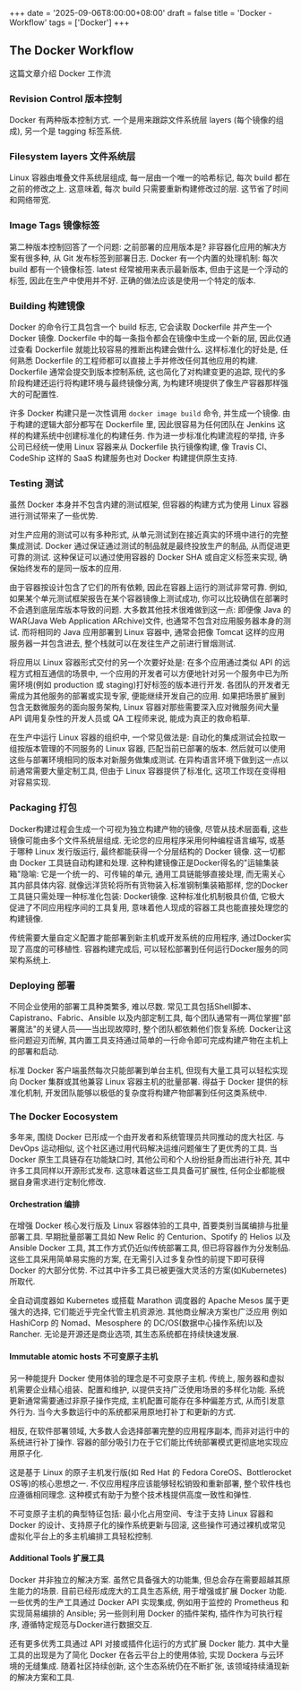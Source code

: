 +++
date = '2025-09-06T8:00:00+08:00'
draft = false
title = 'Docker - Workflow'
tags = ['Docker']
+++

## The Docker Workflow
这篇文章介绍 Docker 工作流

### Revision Control 版本控制
Docker 有两种版本控制方式. 一个是用来跟踪文件系统层 layers (每个镜像的组成), 另一个是 tagging 标签系统.

### Filesystem layers 文件系统层
Linux 容器由堆叠文件系统层组成, 每一层由一个唯一的哈希标记, 每次 build 都在之前的修改之上.
这意味着, 每次 build 只需要重新构建修改过的层.
这节省了时间和网络带宽.

### Image Tags 镜像标签
第二种版本控制回答了一个问题: 之前部署的应用版本是?
非容器化应用的解决方案有很多种, 从 Git 发布标签到部署日志.
Docker 有一个内置的处理机制: 每次 build 都有一个镜像标签.
latest 经常被用来表示最新版本, 但由于这是一个浮动的标签, 因此在生产中使用并不好.
正确的做法应该是使用一个特定的版本.

### Building 构建镜像
Docker 的命令行工具包含一个 build 标志, 它会读取 Dockerfile 并产生一个 Docker 镜像.
Dockerfile 中的每一条指令都会在镜像中生成一个新的层, 因此仅通过查看 Dockerfile 就能比较容易的推断出构建会做什么.
这样标准化的好处是, 任何熟悉 Dockerfile 的工程师都可以直接上手并修改任何其他应用的构建.
Dockerfile 通常会提交到版本控制系统, 这也简化了对构建变更的追踪, 现代的多阶段构建还运行将构建环境与最终镜像分离, 为构建环境提供了像生产容器那样强大的可配置性.

许多 Docker 构建只是一次性调用 `docker image build` 命令, 并生成一个镜像.
由于构建的逻辑大部分都写在 Dockerfile 里, 因此很容易为任何团队在 Jenkins 这样的构建系统中创建标准化的构建任务.
作为进一步标准化构建流程的举措, 许多公司已经统一使用 Linux 容器来从 Dockerfile 执行镜像构建, 像 Travis CI、CodeShip 这样的 SaaS 构建服务也对 Docker 构建提供原生支持.

### Testing 测试
虽然 Docker 本身并不包含内建的测试框架, 但容器的构建方式为使用 Linux 容器进行测试带来了一些优势.

对生产应用的测试可以有多种形式, 从单元测试到在接近真实的环境中进行的完整集成测试.
Docker 通过保证通过测试的制品就是最终投放生产的制品, 从而促进更可靠的测试.
这种保证可以通过使用容器的 Docker SHA 或自定义标签来实现, 确保始终发布的是同一版本的应用.

由于容器按设计包含了它们的所有依赖, 因此在容器上运行的测试非常可靠.
例如, 如果某个单元测试框架报告在某个容器镜像上测试成功, 你可以比较确信在部署时不会遇到底层库版本导致的问题.
大多数其他技术很难做到这一点: 即便像 Java 的 WAR(Java Web Application ARchive)文件, 也通常不包含对应用服务器本身的测试.
而将相同的 Java 应用部署到 Linux 容器中, 通常会把像 Tomcat 这样的应用服务器一并包含进去, 整个栈就可以在发往生产之前进行冒烟测试.

将应用以 Linux 容器形式交付的另一个次要好处是: 在多个应用通过类似 API 的远程方式相互通信的场景中, 一个应用的开发者可以方便地针对另一个服务中已为所需环境(例如 production 或 staging)打好标签的版本进行开发.
各团队的开发者无需成为其他服务的部署或实现专家, 便能继续开发自己的应用.
如果把场景扩展到包含无数微服务的面向服务架构, Linux 容器对那些需要深入应对微服务间大量 API 调用复杂性的开发人员或 QA 工程师来说, 能成为真正的救命稻草.

在生产中运行 Linux 容器的组织中, 一个常见做法是: 自动化的集成测试会拉取一组按版本管理的不同服务的 Linux 容器, 匹配当前已部署的版本.
然后就可以使用这些与部署环境相同的版本对新服务做集成测试.
在异构语言环境下做到这一点以前通常需要大量定制工具, 但由于 Linux 容器提供了标准化, 这项工作现在变得相对容易实现.

### Packaging 打包
Docker构建过程会生成一个可视为独立构建产物的镜像, 尽管从技术层面看, 这些镜像可能由多个文件系统层组成.
无论您的应用程序采用何种编程语言编写, 或基于哪种 Linux 发行版运行, 最终都能获得一个分层结构的 Docker 镜像.
这一切都由 Docker 工具链自动构建和处理.
这种构建镜像正是Docker得名的"运输集装箱"隐喻: 它是一个统一的、可传输的单元, 通用工具链能够直接处理, 而无需关心其内部具体内容.
就像远洋货轮将所有货物装入标准钢制集装箱那样, 您的Docker工具链只需处理一种标准化包装: Docker镜像.
这种标准化机制极具价值, 它极大促进了不同应用程序间的工具复用, 意味着他人现成的容器工具也能直接处理您的构建镜像.

传统需要大量自定义配置才能部署到新主机或开发系统的应用程序, 通过Docker实现了高度的可移植性.
容器构建完成后, 可以轻松部署到任何运行Docker服务的同架构系统上.

### Deploying 部署
不同企业使用的部署工具种类繁多, 难以尽数.
常见工具包括Shell脚本、Capistrano、Fabric、Ansible 以及内部定制工具, 每个团队通常有一两位掌握"部署魔法"的关键人员——当出现故障时, 整个团队都依赖他们恢复系统.
Docker让这些问题迎刃而解, 其内置工具支持通过简单的一行命令即可完成构建产物在主机上的部署和启动.

标准 Docker 客户端虽然每次只能部署到单台主机, 但现有大量工具可以轻松实现向 Docker 集群或其他兼容 Linux 容器主机的批量部署.
得益于 Docker 提供的标准化机制, 开发团队能够以极低的复杂度将构建产物部署到任何这类系统中.

### The Docker Eocosystem
多年来, 围绕 Docker 已形成一个由开发者和系统管理员共同推动的庞大社区.
与 DevOps 运动相似, 这个社区通过用代码解决运维问题催生了更优秀的工具.
当 Docker 原生工具链存在功能缺口时, 其他公司和个人纷纷挺身而出进行补充, 其中许多工具同样以开源形式发布.
这意味着这些工具具备可扩展性, 任何企业都能根据自身需求进行定制化修改.

#### Orchestration 编排

在增强 Docker 核心发行版及 Linux 容器体验的工具中, 首要类别当属编排与批量部署工具.
早期批量部署工具如 New Relic 的 Centurion、Spotify 的 Helios 以及 Ansible Docker 工具, 其工作方式仍近似传统部署工具, 但已将容器作为分发制品.
这些工具采用简单易实施的方案, 在无需引入过多复杂性的前提下即可获得 Docker 的大部分优势.
不过其中许多工具已被更强大灵活的方案(如Kubernetes)所取代.

全自动调度器如 Kubernetes 或搭载 Marathon 调度器的 Apache Mesos 属于更强大的选择, 它们能近乎完全代管主机资源池.
其他商业解决方案也广泛应用 例如 HashiCorp 的 Nomad、Mesosphere 的 DC/OS(数据中心操作系统)以及 Rancher.
无论是开源还是商业选项, 其生态系统都在持续快速发展.


#### Immutable atomic hosts 不可变原子主机
另一种能提升 Docker 使用体验的理念是不可变原子主机.
传统上, 服务器和虚拟机需要企业精心组装、配置和维护, 以提供支持广泛使用场景的多样化功能.
系统更新通常需要通过非原子操作完成, 主机配置可能存在多种偏差方式, 从而引发意外行为.
当今大多数运行中的系统都采用原地打补丁和更新的方式.

相反, 在软件部署领域, 大多数人会选择部署完整的应用程序副本, 而非对运行中的系统进行补丁操作.
容器的部分吸引力在于它们能比传统部署模式更彻底地实现应用原子化.

这是基于 Linux 的原子主机发行版(如 Red Hat 的 Fedora CoreOS、Bottlerocket OS等)的核心思想之一.
不仅应用程序应该能够轻松销毁和重新部署, 整个软件栈也应遵循相同理念. 这种模式有助于为整个技术栈提供高度一致性和弹性.

不可变原子主机的典型特征包括: 最小化占用空间、专注于支持 Linux 容器和 Docker 的设计、支持原子化的操作系统更新与回滚, 这些操作可通过裸机或常见虚拟化平台上的多主机编排工具轻松控制.

#### Additional Tools 扩展工具
Docker 并非独立的解决方案.
虽然它具备强大的功能集, 但总会存在需要超越其原生能力的场景.
目前已经形成庞大的工具生态系统, 用于增强或扩展 Docker 功能.
一些优秀的生产工具通过 Docker API 实现集成, 例如用于监控的 Prometheus 和实现简易编排的 Ansible;
另一些则利用 Docker 的插件架构, 插件作为可执行程序, 遵循特定规范与Docker进行数据交互.

还有更多优秀工具通过 API 对接或插件化运行的方式扩展 Docker 能力.
其中大量工具的出现是为了简化 Docker 在各云平台上的使用体验, 实现 Dockera 与云环境的无缝集成.
随着社区持续创新, 这个生态系统仍在不断扩张, 该领域持续涌现新的解决方案和工具.
